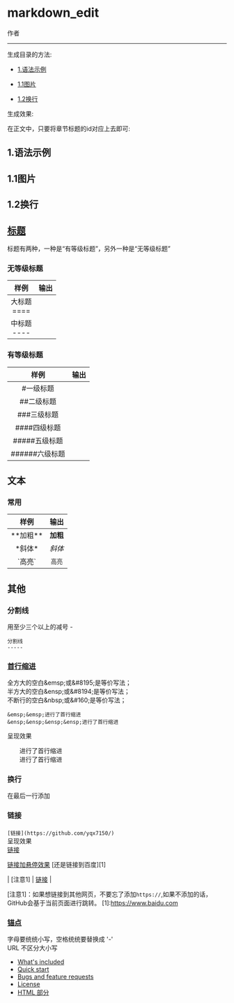 # markdown_edit
  
作者

----
生成目录的方法:

* [1.语法示例](#1)

* [1.1图片](#1.1)

* [1.2换行](#1.2)

生成效果:

在正文中，只要将章节标题的id对应上去即可:

<h2 id="1">1.语法示例</h1>

<h2 id="2">1.1图片</h2>

<h2 id="3">1.2换行</h3>


## [标题]

标题有两种，一种是“有等级标题”，另外一种是“无等级标题” 

### 无等级标题 
|    样例    |   输出  | 
| :-----:  | :------:| 
|  大标题  <br> ==== |  |
|   中标题 <br> ----  |   |


### 有等级标题
|    样例    |   输出  | 
| :-----:  | :------:| 
|   #一级标题  |    |
|  ##二级标题   |    |
| ###三级标题  |   |
| ####四级标题   |   |
| #####五级标题    |   |
| ######六级标题    |   |


## 文本
### 常用
|    样例    |   输出  | 
| :-------:  | :--------:| 
| \*\*加粗** | **加粗**  | 
| \*斜体*    | *斜体* | 
| \`高亮\`  |  `高亮` |


## 其他

### 分割线
用至少三个以上的减号 -
```
分割线  
----- 
```

### [首行缩进]

全方大的空白\&emsp;或\&#8195;是等价写法；  
半方大的空白\&ensp;或\&#8194;是等价写法；  
不断行的空白\&nbsp;或\&#160;是等价写法；  

```
&emsp;&emsp;进行了首行缩进  
&ensp;&ensp;&ensp;&ensp;进行了首行缩进  
```
呈现效果  

&emsp;&emsp;进行了首行缩进   
&ensp;&ensp;&ensp;&ensp;进行了首行缩进   

### 换行

在最后一行添加

### 链接

#### 
`[链接](https://github.com/yqx7150/)`   
呈现效果   
[链接](https://github.com/yqx7150/)

[链接加悬停效果](https://www.jianshu.com/p/63ff519e90e4 "超链接")
[还是链接到百度][1]

| [注意1]  | [链接](https://github.com/yqx7150/) | 

[注意1]：如果想链接到其他网页，不要忘了添加`https://`,如果不添加的话，GitHub会基于当前页面进行跳转。
[1]:https://www.baidu.com 

### [锚点]
字母要统统小写，空格统统要替换成 '-'  
URL 不区分大小写   

- [What's included](#whats-included)
- [Quick start](#quick-start)
- [Bugs and feature requests](#bugs-and-feature-requests)
- [License](#license)
- [HTML 部分](#html-部分)

[锚点]:https://www.jianshu.com/p/baa5aaab4018
[标题]:https://www.jianshu.com/p/63ff519e90e4
[首行缩进]:https://blog.csdn.net/thither_shore/article/details/52205748
